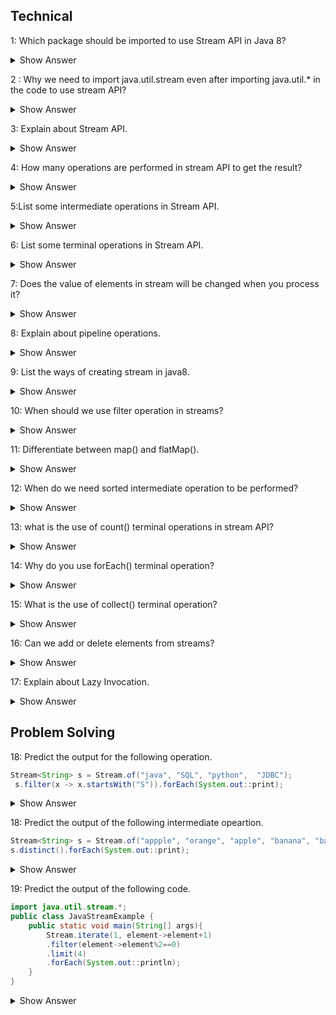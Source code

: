  ## Technical 
 1: Which package should be imported to use Stream API in Java 8?

 <details><summary> Show Answer</summary>

 java.util.stream - which includes all the classes and interfaces used for functional - type operations. 

 </details>

 2 : Why we need to import java.util.stream even after importing java.util.* in the code to use stream API?

  <details><summary> Show Answer</summary>

  - java.util.* will import all the direct classes and interfaces but not sub classess/ sub packages.
  - stream class resides in the sub package java.util.stream package so it will not be included in java.util.*.

  </details>

  3: Explain about Stream API.

  <details><summary> Show Answer</summary>

  - Stream API is a collection of objects which can be processed to get a desired result.
  - Example: If we want to filter the movies released in 2022 from the movie database.

  </details>

  4: How many operations are performed in stream API to get the result?

  <details><summary> Show Answer</summary>

- two operations -Intermediate and terminal operations.
- Intermediate - will process the stream to get the result (like filter, map).
- Termainal - it is the end of the stream to return the result.

</details>


5:List some intermediate operations in Stream API.

<details><summary> Show Answer</summary>

- Filter- select elements based on the condition passed
- Map - by applying the given function in the stream
- Sorted - used to sort the stream

</details>

6: List some terminal operations in Stream API.

<details><summary> Show Answer</summary>

- Collect- returns the result of intermediate operations.
- forEach- used to iterate through the elements of stream
- reduce - to reduce the elements of stream to one value

</details>

7: Does the value of elements in stream will be changed when you process it?

<details><summary> Show Answer</summary>

No, because stream API process the elements as per pipelined operations without changing the values.

</details>

8: Explain about pipeline operations.

<details><summary> Show Answer</summary>

- Stream API will take the stream of elements as source, performs pipeline of operations and returns the  result 
-  A pipeline of operations consists of source, zero or more intermediate operations(filter,sort,map) and a terminal operation.

</details>

9: List the ways of creating stream in java8.

<details><summary> Show Answer</summary>

- By creating Stream.of() method 
- Stream from a Collection using stream() & parallelStream() methods
- Stream from an Array using Arrays.stream()
- Stream using Stream.builder()
- By an Empty Stream using Stream.empty()
- Creating an infinite Stream using Stream.generate() method and Stream.iterate() method
- Creating Stream of a File

</details>

10: When should we use filter operation in streams?

<details><summary> Show Answer</summary>

- When we need to process and return a stream from another stream that satisfies a given condition we use filters in intermediate operations.
- Exmaple: Return the movie list relaesed in 2022 from the movie database.

</details>

11: Differentiate between map() and flatMap().

<details><summary> Show Answer</summary>

- map()- will work on the streams and transform the single input value into single output.
- flatMap()- will work on the streams and transform the single input value into mulitple outputs by flattening it.

</details>

12: When do we need sorted intermediate operation to be performed?

<details><summary> Show Answer</summary>

- sorted can be used when we need to return the stream of elements in sorted order like sorting arrays.
- Example: return the student database sorted with their department id's.

</details>

13: what is the use of count() terminal operations in stream API?

<details><summary> Show Answer</summary>

- when we need the result of the stream to be in finite numbers.
- Example : return the numnber of employees working in particular department.

</details>

14: Why do you use forEach() terminal operation?

<details><summary> Show Answer</summary>

- When we need to iterate the elements in stream.
- This is the only one operation that returns void.
- can call directly on collections or stream.

</details>

15: What is the use of collect() terminal operation?


<details><summary> Show Answer</summary>

- When we need to convert the source stream into collections by using intermediate operations. 
- Ressult stream may be of list, set , map etc.

</details>

 16: Can we add or delete elements from streams?

 <details><summary> Show Answer</summary>

 - No, we cannot add/ delete elements in stream
 - we can only perform the operations on the stream
 - Stream does not store the data as well.

 </details>
 
 17: Explain about Lazy Invocation.

<details><summary> Show Answer</summary>

- Intermediate operations are lazy because it will be invoked if only its required for the execution of terminal operation.
- But it is optimized and it can process large number of data with high performance.

</details>


## Problem Solving

18: Predict the output for the following operation.
``` java
Stream<String> s = Stream.of("java", "SQL", "python",  "JDBC");
 s.filter(x -> x.startsWith("S")).forEach(System.out::print); 
 ```
 <details><summary> Show Answer</summary>

 - returns SQL
 - Here we are using filter to return the result of element starting with "S".

 </details>

 18: Predict the output of the following intermediate opeartion.
 ``` java
 Stream<String> s = Stream.of("appple", "orange", "apple", "banana", "banana");
 s.distinct().forEach(System.out::print); 
 ```

<details><summary> Show Answer</summary>

- returns orange
- distinct()- will return a stream from the source stream removing the duplicate elements.
 </details>



 19: Predict the output of the following code.

``` java
import java.util.stream.*;  
public class JavaStreamExample {  
    public static void main(String[] args){  
        Stream.iterate(1, element->element+1)  
        .filter(element->element%2==0)  
        .limit(4)  
        .forEach(System.out::println);  
    }  
} 
```

 <details><summary> Show Answer</summary>
   2<br>
   4<br>
   6<br>
   8<br>
   - iterate () used to iterate through the elements in the stream.
   - filter() used to apply the condition on the stream 
   - forEach() used to return the result from the stream after iteration.
</details>


